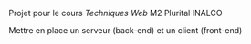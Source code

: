 Projet pour le cours *Techniques Web* M2 Plurital INALCO

Mettre en place un serveur (back-end) et un client (front-end)
